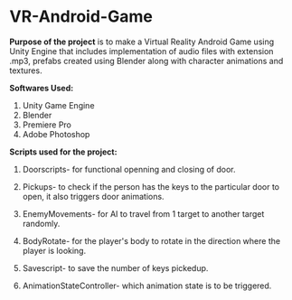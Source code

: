 # VR-Android-Game
**Purpose of the project** is to make a Virtual Reality Android Game using Unity Engine that includes implementation of audio files with extension .mp3, prefabs created using Blender along with character animations and textures.

**Softwares Used:**

1. Unity Game Engine
2. Blender
3. Premiere Pro
4. Adobe Photoshop




**Scripts used for the project:**

1. Doorscripts- for functional openning and closing of door.

2. Pickups- to check if the person has the keys to the particular door to open, it also triggers door animations.

3. EnemyMovements- for AI to travel from 1 target to another target randomly.

4. BodyRotate- for the player's body to rotate in the direction where the player is looking.

5. Savescript- to save the number of keys pickedup.

6. AnimationStateController- which animation state is to be triggered.




